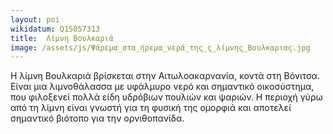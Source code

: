```yaml
---
layout: poi
wikidatum: Q15057313
title:  Λίμνη Βουλκαριά
image: /assets/js/Ψάρεμα_στα_ήρεμα_νερά_της_ς_λίμνης_Βουλκαριας.jpg
---
```


Η λίμνη Βουλκαριά βρίσκεται στην Αιτωλοακαρνανία, κοντά στη Βόνιτσα. Είναι μια λιμνοθάλασσα με υφάλμυρο νερό και σημαντικό οικοσύστημα, που φιλοξενεί πολλά είδη υδρόβιων πουλιών και ψαριών. Η περιοχή γύρω από τη λίμνη είναι γνωστή για τη φυσική της ομορφιά και αποτελεί σημαντικό βιότοπο για την ορνιθοπανίδα.
